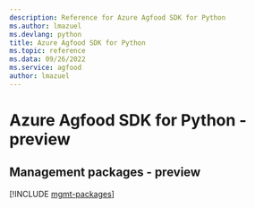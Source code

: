 ```yaml
---
description: Reference for Azure Agfood SDK for Python
ms.author: lmazuel
ms.devlang: python
title: Azure Agfood SDK for Python
ms.topic: reference
ms.data: 09/26/2022
ms.service: agfood
author: lmazuel
---
```

# Azure Agfood SDK for Python - preview

## Management packages - preview
[!INCLUDE [mgmt-packages](agfood-mgmt-index.md)]